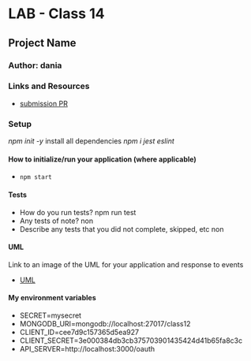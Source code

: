 # LAB - Class 14

## Project Name

### Author: dania

### Links and Resources

- [submission PR](https://github.com/401-advanced-javascript-dania/Lab-Class-14/pull/2)



### Setup
*npm init -y*
install all dependencies *npm i jest eslint*
#### How to initialize/run your application (where applicable)

- `npm start`

#### Tests

- How do you run tests?
npm run test
- Any tests of note?
non
- Describe any tests that you did not complete, skipped, etc
non
#### UML

Link to an image of the UML for your application and response to events
- [UML](https://github.com/401-advanced-javascript-dania/Lab-Class-13/blob/withMongo/IMG_20200214_011754.jpg)

####  My environment variables
- SECRET=mysecret
- MONGODB_URI=mongodb://localhost:27017/class12
- CLIENT_ID=cee7d9c157365d5ea927
- CLIENT_SECRET=3e000384db3cb375703901435424d41b65fa8c3c
- API_SERVER=http://localhost:3000/oauth
